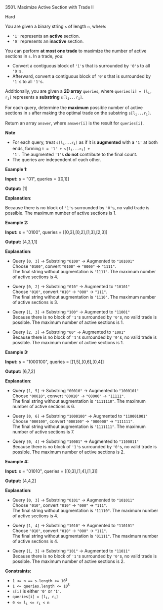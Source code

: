 3501\. Maximize Active Section with Trade II

Hard

You are given a binary string `s` of length `n`, where:

*   `'1'` represents an **active** section.
*   `'0'` represents an **inactive** section.

You can perform **at most one trade** to maximize the number of active sections in `s`. In a trade, you:

*   Convert a contiguous block of `'1'`s that is surrounded by `'0'`s to all `'0'`s.
*   Afterward, convert a contiguous block of `'0'`s that is surrounded by `'1'`s to all `'1'`s.

Additionally, you are given a **2D array** `queries`, where <code>queries[i] = [l<sub>i</sub>, r<sub>i</sub>]</code> represents a **substring** <code>s[l<sub>i</sub>...r<sub>i</sub>]</code>.

For each query, determine the **maximum** possible number of active sections in `s` after making the optimal trade on the substring <code>s[l<sub>i</sub>...r<sub>i</sub>]</code>.

Return an array `answer`, where `answer[i]` is the result for `queries[i]`.

**Note**

*   For each query, treat <code>s[l<sub>i</sub>...r<sub>i</sub>]</code> as if it is **augmented** with a `'1'` at both ends, forming <code>t = '1' + s[l<sub>i</sub>...r<sub>i</sub>] + '1'</code>. The augmented `'1'`s **do not** contribute to the final count.
*   The queries are independent of each other.

**Example 1:**

**Input:** s = "01", queries = [[0,1]]

**Output:** [1]

**Explanation:**

Because there is no block of `'1'`s surrounded by `'0'`s, no valid trade is possible. The maximum number of active sections is 1.

**Example 2:**

**Input:** s = "0100", queries = [[0,3],[0,2],[1,3],[2,3]]

**Output:** [4,3,1,1]

**Explanation:**

*   Query `[0, 3]` → Substring `"0100"` → Augmented to `"101001"`   
     Choose `"0100"`, convert `"0100"` → `"0000"` → `"1111"`.   
     The final string without augmentation is `"1111"`. The maximum number of active sections is 4.
    
*   Query `[0, 2]` → Substring `"010"` → Augmented to `"10101"`   
     Choose `"010"`, convert `"010"` → `"000"` → `"111"`.   
     The final string without augmentation is `"1110"`. The maximum number of active sections is 3.
    
*   Query `[1, 3]` → Substring `"100"` → Augmented to `"11001"`   
     Because there is no block of `'1'`s surrounded by `'0'`s, no valid trade is possible. The maximum number of active sections is 1.
    
*   Query `[2, 3]` → Substring `"00"` → Augmented to `"1001"`   
     Because there is no block of `'1'`s surrounded by `'0'`s, no valid trade is possible. The maximum number of active sections is 1.
    

**Example 3:**

**Input:** s = "1000100", queries = [[1,5],[0,6],[0,4]]

**Output:** [6,7,2]

**Explanation:**

*   Query `[1, 5]` → Substring `"00010"` → Augmented to `"1000101"`   
     Choose `"00010"`, convert `"00010"` → `"00000"` → `"11111"`.   
     The final string without augmentation is `"1111110"`. The maximum number of active sections is 6.
    
*   Query `[0, 6]` → Substring `"1000100"` → Augmented to `"110001001"`   
     Choose `"000100"`, convert `"000100"` → `"000000"` → `"111111"`.   
     The final string without augmentation is `"1111111"`. The maximum number of active sections is 7.
    
*   Query `[0, 4]` → Substring `"10001"` → Augmented to `"1100011"`   
     Because there is no block of `'1'`s surrounded by `'0'`s, no valid trade is possible. The maximum number of active sections is 2.
    

**Example 4:**

**Input:** s = "01010", queries = [[0,3],[1,4],[1,3]]

**Output:** [4,4,2]

**Explanation:**

*   Query `[0, 3]` → Substring `"0101"` → Augmented to `"101011"`   
     Choose `"010"`, convert `"010"` → `"000"` → `"111"`.   
     The final string without augmentation is `"11110"`. The maximum number of active sections is 4.
    
*   Query `[1, 4]` → Substring `"1010"` → Augmented to `"110101"`   
     Choose `"010"`, convert `"010"` → `"000"` → `"111"`.   
     The final string without augmentation is `"01111"`. The maximum number of active sections is 4.
    
*   Query `[1, 3]` → Substring `"101"` → Augmented to `"11011"`   
     Because there is no block of `'1'`s surrounded by `'0'`s, no valid trade is possible. The maximum number of active sections is 2.
    

**Constraints:**

*   <code>1 <= n == s.length <= 10<sup>5</sup></code>
*   <code>1 <= queries.length <= 10<sup>5</sup></code>
*   `s[i]` is either `'0'` or `'1'`.
*   <code>queries[i] = [l<sub>i</sub>, r<sub>i</sub>]</code>
*   <code>0 <= l<sub>i</sub> <= r<sub>i</sub> < n</code>